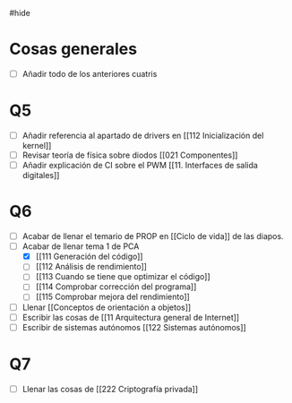 #hide

# Cosas generales

- [ ] Añadir todo de los anteriores cuatris
# Q5

- [ ] Añadir referencia al apartado de drivers en [[112 Inicialización del kernel]]
- [ ] Revisar teoría de física sobre diodos [[021 Componentes]]
- [ ] Añadir explicación de CI sobre el PWM [[11. Interfaces de salida digitales]]

# Q6

- [ ] Acabar de llenar el temario de PROP en [[Ciclo de vida]] de las diapos.
- [ ] Acabar de llenar tema 1 de PCA
	- [x] [[111 Generación del código]]
	- [ ] [[112 Análisis de rendimiento]]
	- [ ] [[113 Cuando se tiene que optimizar el código]]
	- [ ] [[114 Comprobar corrección del programa]]
	- [ ] [[115 Comprobar mejora del rendimiento]]
- [ ] Llenar [[Conceptos de orientación a objetos]]
- [ ] Escribir las cosas de [[11 Arquitectura general de Internet]]
- [ ] Escribir de sistemas autónomos [[122 Sistemas autónomos]]

# Q7

- [ ] Llenar las cosas de [[222 Criptografía privada]]
